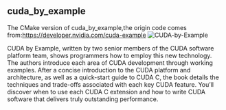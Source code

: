 cuda_by_example
----
The CMake version of cuda_by_example,the origin code comes from:https://developer.nvidia.com/cuda-example
![CUDA-by-Example](http://developer.download.nvidia.com/books/cuda-by-example/frontcover_100px.jpg)

CUDA by Example, written by two senior members of the CUDA software platform team, shows programmers how to employ this new technology. The authors introduce each area of CUDA development through working examples. After a concise introduction to the CUDA platform and architecture, as well as a quick-start guide to CUDA C, the book details the techniques and trade-offs associated with each key CUDA feature. You’ll discover when to use each CUDA C extension and how to write CUDA software that delivers truly outstanding performance.
